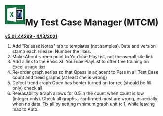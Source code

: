 <img align="left" src="https://github.com/DataResearchLabs/my_test_case_manager/blob/main/img/application_icon.png" width="64px">

# My Test Case Manager (MTCM) 


<ins>**v5.01.44299  -  4/13/2021**</ins><br>
1. Add "Release Notes" tab to templates (not samples).  Date and version stamp each release.  Number the fixes.<br>
2. Make About screen point to YouTube PlayList, not the overall site link<br>
3. Add a link to the Basic XL YouTube PlayList to offer free training on Excel usage tips<br>
4. Re-order graph series so that Qpass is adjacent to Pass in all Test Case count and trend graphs (at least one is wrong)<br>
5. Defect trend graph Open has border turned on for red (should be fill only) check all<br>
6. Releasability Graph allows for 0.5 in the count when count is low (integer only).  Check all graphs…confirmed most are wrong, especially when no data.  Fix all by setting minimum graph unit to 1, while leaving max to Auto.<br>
<br>
